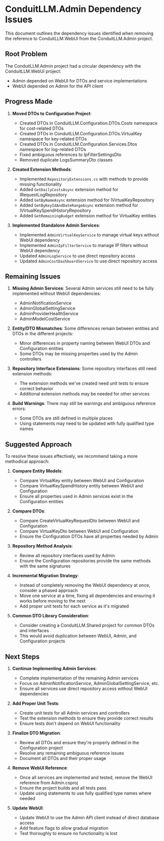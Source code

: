 # ConduitLLM.Admin Dependency Issues

This document outlines the dependency issues identified when removing the reference to ConduitLLM.WebUI from the ConduitLLM.Admin project.

## Root Problem

The ConduitLLM.Admin project had a circular dependency with the ConduitLLM.WebUI project:
- Admin depended on WebUI for DTOs and service implementations
- WebUI depended on Admin for the API client

## Progress Made

1. **Moved DTOs to Configuration Project**:
   - Created DTOs in ConduitLLM.Configuration.DTOs.Costs namespace for cost-related DTOs
   - Created DTOs in ConduitLLM.Configuration.DTOs.VirtualKey namespace for key-related DTOs
   - Created DTOs in ConduitLLM.Configuration.Services.Dtos namespace for log-related DTOs
   - Fixed ambiguous references to IpFilterSettingsDto
   - Removed duplicate LogsSummaryDto classes

2. **Created Extension Methods**:
   - Implemented `RepositoryExtensions.cs` with methods to provide missing functionality
   - Added `GetDailyCostsAsync` extension method for IRequestLogRepository
   - Added `GetByNameAsync` extension method for IVirtualKeyRepository
   - Added `GetByKeyIdAndDateRangeAsync` extension method for IVirtualKeySpendHistoryRepository
   - Added `GetRemainingBudget` extension method for VirtualKey entities

3. **Implemented Standalone Admin Services**:
   - Implemented `AdminVirtualKeyService` to manage virtual keys without WebUI dependency
   - Implemented `AdminIpFilterService` to manage IP filters without WebUI dependency
   - Updated `AdminLogService` to use direct repository access
   - Updated `AdminCostDashboardService` to use direct repository access

## Remaining Issues

1. **Missing Admin Services**: Several Admin services still need to be fully implemented without WebUI dependencies:
   - AdminNotificationService
   - AdminGlobalSettingService
   - AdminProviderHealthService
   - AdminModelCostService

2. **Entity/DTO Mismatches**: Some differences remain between entities and DTOs in the different projects:
   - Minor differences in property naming between WebUI DTOs and Configuration entities
   - Some DTOs may be missing properties used by the Admin controllers

3. **Repository Interface Extensions**: Some repository interfaces still need extension methods:
   - The extension methods we've created need unit tests to ensure correct behavior
   - Additional extension methods may be needed for other services

4. **Build Warnings**: There may still be warnings and ambiguous reference errors:
   - Some DTOs are still defined in multiple places
   - Using statements may need to be updated with fully qualified type names

## Suggested Approach

To resolve these issues effectively, we recommend taking a more methodical approach:

1. **Compare Entity Models**:
   - Compare VirtualKey entity between WebUI and Configuration
   - Compare VirtualKeySpendHistory entity between WebUI and Configuration
   - Ensure all properties used in Admin services exist in the Configuration entities

2. **Compare DTOs**:
   - Compare CreateVirtualKeyRequestDto between WebUI and Configuration
   - Compare VirtualKeyDto between WebUI and Configuration
   - Ensure the Configuration DTOs have all properties needed by Admin

3. **Repository Method Analysis**:
   - Review all repository interfaces used by Admin
   - Ensure the Configuration repositories provide the same methods with the same signatures

4. **Incremental Migration Strategy**:
   - Instead of completely removing the WebUI dependency at once, consider a phased approach
   - Move one service at a time, fixing all dependencies and ensuring it works before moving to the next
   - Add proper unit tests for each service as it's migrated

5. **Common DTO Library Consideration**:
   - Consider creating a ConduitLLM.Shared project for common DTOs and interfaces
   - This would avoid duplication between WebUI, Admin, and Configuration projects

## Next Steps

1. **Continue Implementing Admin Services**:
   - Complete implementation of the remaining Admin services
   - Focus on AdminNotificationService, AdminGlobalSettingService, etc.
   - Ensure all services use direct repository access without WebUI dependencies

2. **Add Proper Unit Tests**:
   - Create unit tests for all Admin services and controllers
   - Test the extension methods to ensure they provide correct results
   - Ensure tests don't depend on WebUI functionality

3. **Finalize DTO Migration**:
   - Review all DTOs and ensure they're properly defined in the Configuration project
   - Resolve any remaining ambiguous reference issues
   - Document all DTOs and their proper usage

4. **Remove WebUI Reference**:
   - Once all services are implemented and tested, remove the WebUI reference from Admin.csproj
   - Ensure the project builds and all tests pass
   - Update using statements to use fully qualified type names where needed

5. **Update WebUI**:
   - Update WebUI to use the Admin API client instead of direct database access
   - Add feature flags to allow gradual migration
   - Test thoroughly to ensure no functionality is lost